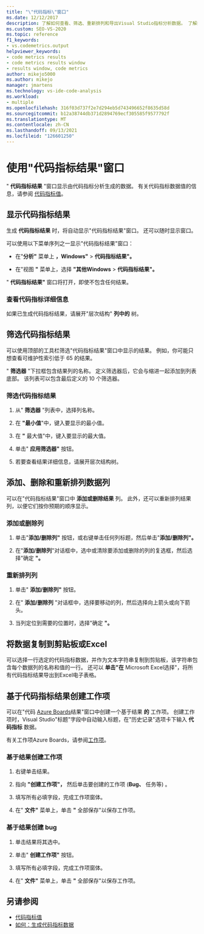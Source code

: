 ```yaml
---
title: "\"代码指标\"窗口"
ms.date: 12/12/2017
description: 了解如何查看、筛选、重新排列和导出Visual Studio指标分析数据。 了解如何基于代码指标结果创建工作项。
ms.custom: SEO-VS-2020
ms.topic: reference
f1_keywords:
- vs.codemetrics.output
helpviewer_keywords:
- code metrics results
- code metrics results window
- results window, code metrics
author: mikejo5000
ms.author: mikejo
manager: jmartens
ms.technology: vs-ide-code-analysis
ms.workload:
- multiple
ms.openlocfilehash: 316f03d737f2e7d294eb5d743496652f8635d58d
ms.sourcegitcommit: b12a38744db371d2894769ecf305585f9577792f
ms.translationtype: MT
ms.contentlocale: zh-CN
ms.lasthandoff: 09/13/2021
ms.locfileid: "126601250"
---
```

# <a name="use-the-code-metrics-results-window"></a>使用"代码指标结果"窗口

" **代码指标结果** "窗口显示由代码指标分析生成的数据。 有关代码指标数据值的信息，请参阅 [代码指标值](../code-quality/code-metrics-values.md)。

## <a name="display-code-metrics-results"></a>显示代码指标结果

生成 **代码指标结果** 时，将自动显示"代码指标结果"窗口。 还可以随时显示窗口。

可以使用以下菜单序列之一显示"代码指标结果"窗口：

- 在"**分析"** 菜单上 **，Windows"**  >  **代码指标结果"。**

- 在"视图 **"** 菜单上，选择 **"其他Windows**  >  **代码指标结果"。**

" **代码指标结果"** 窗口将打开，即使不包含任何结果。

### <a name="to-view-code-metrics-details"></a>查看代码指标详细信息

如果已生成代码指标结果，请展开"层次结构" **列中的** 树。

## <a name="filter-code-metrics-results"></a>筛选代码指标结果

可以使用顶部的工具栏筛选"代码指标结果"窗口中显示的结果。 例如，你可能只想查看可维护性索引低于 65 的结果。

" **筛选器** "下拉框包含结果列的名称。 定义筛选器后，它会与缩进一起添加到列表底部。 该列表可以包含最后定义的 10 个筛选器。

### <a name="to-filter-the-code-metrics-results"></a>筛选代码指标结果

1. 从" **筛选器** "列表中，选择列名称。

2. 在 **"最小值**"中，键入要显示的最小值。

3. 在 **"** 最大值"中，键入要显示的最大值。

4. 单击" **应用筛选器"** 按钮。

5. 若要查看结果详细信息，请展开层次结构树。

## <a name="add-remove-and-rearrange-data-columns"></a>添加、删除和重新排列数据列

可以在"代码指标结果"窗口中 **添加或删除结果** 列。 此外，还可以重新排列结果列，以便它们按你预期的顺序显示。

### <a name="add-or-remove-a-column"></a>添加或删除列

1. 单击"**添加/删除列"** 按钮，或右键单击任何列标题，然后单击"**添加/删除列"。**

1. 在"**添加/删除列**"对话框中，选中或清除要添加或删除的列的复选框，然后选择"确定 **"。**

### <a name="rearrange-columns"></a>重新排列列

1. 单击" **添加/删除列"** 按钮。

1. 在" **添加/删除列** "对话框中，选择要移动的列，然后选择向上箭头或向下箭头。

1. 当列定位到需要的位置时，选择"确定 **"。**

## <a name="copy-data-to-the-clipboard-or-excel"></a>将数据复制到剪贴板或Excel

可以选择一行选定的代码指标数据，并作为文本字符串复制到剪贴板，该字符串包含每个数据列的名称和值的一行。 还可以 **单击"在** Microsoft Excel选择"，将所有代码指标结果导出到Excel电子表格。

## <a name="create-a-work-item-based-on-code-metric-results"></a>基于代码指标结果创建工作项

可以在"代码 [Azure Boards](/azure/devops/boards/index?view=vsts&preserve-view=true)结果"窗口中创建一个基于结果 **的** 工作项。 创建工作项时，Visual Studio"标题"字段中自动输入标题，在"历史记录"选项卡下输入 **代码指标** 数据。

有关工作项Azure Boards，请参阅[工作项](/azure/devops/boards/work-items/index?view=vsts&preserve-view=true)。

### <a name="to-create-a-work-item-based-on-a-result"></a>基于结果创建工作项

1. 右键单击结果。

2. 指向 **"创建工作项"，** 然后单击要创建的工作项 (**Bug、** 任务等) 。 

3. 填写所有必填字段，完成工作项窗体。

4. 在" **文件"** 菜单上，单击 **"** 全部保存"以保存工作项。

### <a name="to-create-a-bug-based-on-a-result"></a>基于结果创建 bug

1. 单击结果将其选中。

2. 单击" **创建工作项"** 按钮。

3. 填写所有必填字段，完成工作项窗体。

4. 在" **文件"** 菜单上，单击 **"** 全部保存"以保存工作项。

## <a name="see-also"></a>另请参阅

- [代码指标值](../code-quality/code-metrics-values.md)
- [如何：生成代码指标数据](../code-quality/how-to-generate-code-metrics-data.md)
